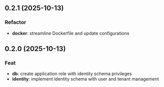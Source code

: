 ## 0.2.1 (2025-10-13)

### Refactor

- **docker**: streamline Dockerfile and update configurations

## 0.2.0 (2025-10-13)

### Feat

- **db**: create application role with identity schema privileges
- **identity**: implement identity schema with user and tenant management
